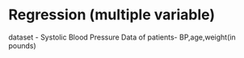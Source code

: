# Regression (multiple variable)
dataset - Systolic Blood Pressure Data of patients- BP,age,weight(in pounds)
